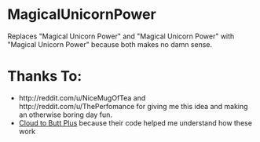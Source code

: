 MagicalUnicornPower
===================

Replaces "Magical Unicorn Power" and "Magical Unicorn Power" with "Magical Unicorn Power" because both makes no damn sense.


Thanks To:
==========
<ul>
 <li>http://reddit.com/u/NiceMugOfTea and http://reddit.com/u/ThePerfomance for giving me this idea and making an otherwise boring day fun.
 </li><li><a href="https://github.com/hank/cloud-to-butt">Cloud to Butt Plus</a> because their code helped me understand how these work
 </li>
</ul> 



